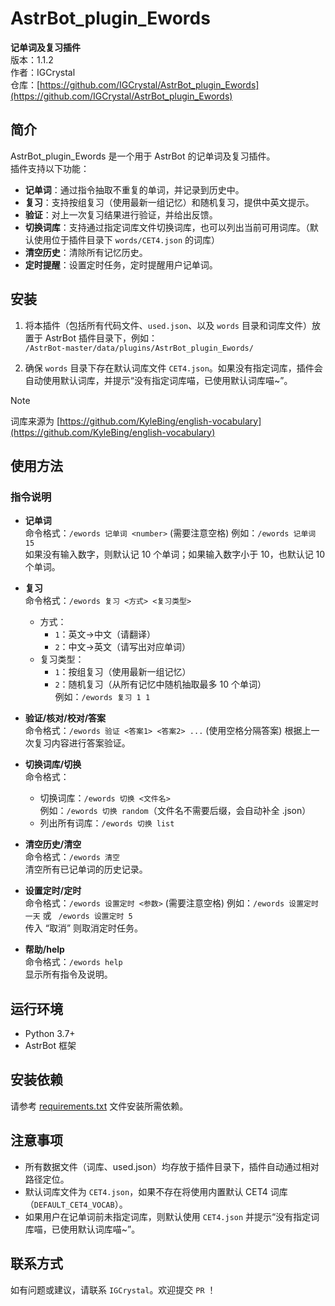 # AstrBot_plugin_Ewords

**记单词及复习插件**  
版本：1.1.2  
作者：IGCrystal  
仓库：[https://github.com/IGCrystal/AstrBot_plugin_Ewords](https://github.com/IGCrystal/AstrBot_plugin_Ewords)

## 简介

AstrBot_plugin_Ewords 是一个用于 AstrBot 的记单词及复习插件。  
插件支持以下功能：  
- **记单词**：通过指令抽取不重复的单词，并记录到历史中。  
- **复习**：支持按组复习（使用最新一组记忆）和随机复习，提供中英文提示。  
- **验证**：对上一次复习结果进行验证，并给出反馈。  
- **切换词库**：支持通过指定词库文件切换词库，也可以列出当前可用词库。（默认使用位于插件目录下 `words/CET4.json` 的词库）  
- **清空历史**：清除所有记忆历史。  
- **定时提醒**：设置定时任务，定时提醒用户记单词。

## 安装

1. 将本插件（包括所有代码文件、`used.json`、以及 `words` 目录和词库文件）放置于 AstrBot 插件目录下，例如：  
   `/AstrBot-master/data/plugins/AstrBot_plugin_Ewords/`

2. 确保 `words` 目录下存在默认词库文件 `CET4.json`。如果没有指定词库，插件会自动使用默认词库，并提示“没有指定词库喵，已使用默认词库喵~”。

> [!NOTE]
> 词库来源为 [https://github.com/KyleBing/english-vocabulary](https://github.com/KyleBing/english-vocabulary)

## 使用方法

### 指令说明

- **记单词**  
  命令格式：`/ewords 记单词 <number>` (需要注意空格)
  例如：`/ewords 记单词 15`  
  如果没有输入数字，则默认记 10 个单词；如果输入数字小于 10，也默认记 10 个单词。

- **复习**  
  命令格式：`/ewords 复习 <方式> <复习类型>`  
  - 方式：  
    - `1`：英文→中文（请翻译）  
    - `2`：中文→英文（请写出对应单词）  
  - 复习类型：  
    - `1`：按组复习（使用最新一组记忆）  
    - `2`：随机复习（从所有记忆中随机抽取最多 10 个单词）  
  例如：`/ewords 复习 1 1`

- **验证/核对/校对/答案**  
  命令格式：`/ewords 验证 <答案1> <答案2> ...`  (使用空格分隔答案)
  根据上一次复习内容进行答案验证。

- **切换词库/切换**  
  命令格式：  
  - 切换词库：`/ewords 切换 <文件名>`  
    例如：`/ewords 切换 random`（文件名不需要后缀，会自动补全 .json）  
  - 列出所有词库：`/ewords 切换 list`

- **清空历史/清空**  
  命令格式：`/ewords 清空`  
  清空所有已记单词的历史记录。

- **设置定时/定时**  
  命令格式：`/ewords 设置定时 <参数>` (需要注意空格)
  例如：`/ewords 设置定时 一天` 或 ` /ewords 设置定时 5`  
  传入 “取消” 则取消定时任务。

- **帮助/help**  
  命令格式：`/ewords help`  
  显示所有指令及说明。

## 运行环境

- Python 3.7+
- AstrBot 框架

## 安装依赖

请参考 [requirements.txt](requirements.txt) 文件安装所需依赖。

## 注意事项

- 所有数据文件（词库、used.json）均存放于插件目录下，插件自动通过相对路径定位。
- 默认词库文件为 `CET4.json`，如果不存在将使用内置默认 CET4 词库（`DEFAULT_CET4_VOCAB`）。
- 如果用户在记单词前未指定词库，则默认使用 `CET4.json` 并提示“没有指定词库喵，已使用默认词库喵~”。

## 联系方式

如有问题或建议，请联系 `IGCrystal`。欢迎提交 `PR` ！

